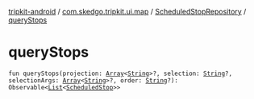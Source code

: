 [tripkit-android](../../index.md) / [com.skedgo.tripkit.ui.map](../index.md) / [ScheduledStopRepository](index.md) / [queryStops](./query-stops.md)

# queryStops

`fun queryStops(projection: `[`Array`](https://kotlinlang.org/api/latest/jvm/stdlib/kotlin/-array/index.html)`<`[`String`](https://kotlinlang.org/api/latest/jvm/stdlib/kotlin/-string/index.html)`>?, selection: `[`String`](https://kotlinlang.org/api/latest/jvm/stdlib/kotlin/-string/index.html)`?, selectionArgs: `[`Array`](https://kotlinlang.org/api/latest/jvm/stdlib/kotlin/-array/index.html)`<`[`String`](https://kotlinlang.org/api/latest/jvm/stdlib/kotlin/-string/index.html)`>?, order: `[`String`](https://kotlinlang.org/api/latest/jvm/stdlib/kotlin/-string/index.html)`?): Observable<`[`List`](https://kotlinlang.org/api/latest/jvm/stdlib/kotlin.collections/-list/index.html)`<`[`ScheduledStop`](../../com.skedgo.tripkit.common.model/-scheduled-stop/index.md)`>>`